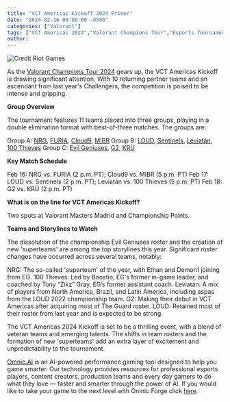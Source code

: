 ```yaml
---
title: "VCT Americas Kickoff 2024 Primer"
date: "2024-02-16 08:00:00 -0500"
categories: ["Valorant"]
tags: ["VCT Americas 2024","Valorant Champions Tour","Esports Tournament","Valorant Teams","Valorant Gameplay","Pro Gaming","Competitive Valorant","Esports Strategy","Gaming Events","Valorant Pro Players"]
author:
---
```


![Credit Riot Games](/2024-02-16-VCT-Americas-Kickoff-2024-Primer.png)

As the [Valorant Champions Tour 2024](https://valorantesports.com/schedule) gears up, the VCT Americas Kickoff is drawing significant attention. With 10 returning partner teams and an ascendant from last year's Challengers, the competition is poised to be intense and gripping.

**Group Overview**

The tournament features 11 teams placed into three groups, playing in a double elimination format with best-of-three matches. The groups are:

Group A: [NRG](https://liquipedia.net/valorant/NRG), [FURIA](https://liquipedia.net/valorant/FURIA_Esports), [Cloud9](https://liquipedia.net/valorant/Cloud9), [MIBR](https://liquipedia.net/valorant/MIBR)
Group B: [LOUD](https://liquipedia.net/valorant/LOUD), [Sentinels](https://liquipedia.net/valorant/Sentinels), [Leviatán](https://liquipedia.net/valorant/Leviat%C3%A1n), [100 Thieves](https://liquipedia.net/valorant/100_Thieves)
Group C: [Evil Geniuses](https://liquipedia.net/valorant/Evil_Geniuses), [G2](https://liquipedia.net/valorant/G2_Esports), [KRÜ](https://liquipedia.net/valorant/KR%C3%9C_Esports)

**Key Match Schedule**

Feb 16: NRG vs. FURIA (2 p.m. PT); Cloud9 vs. MIBR (5 p.m. PT)
Feb 17: LOUD vs. Sentinels (2 p.m. PT); Leviatán vs. 100 Thieves (5 p.m. PT)
Feb 18: G2 vs. KRÜ (2 p.m. PT)

**What is on the line for VCT Americas Kickoff?** 

Two spots at Valorant Masters Madrid and Championship Points.

**Teams and Storylines to Watch**

The dissolution of the championship Evil Geniuses roster and the creation of new 'superteams' are among the top storylines this year. Significant roster changes have occurred across several teams, notably:

NRG: The so-called 'superteam' of the year, with Ethan and Demon1 joining from EG.
100 Thieves: Led by Boostio, EG's former in-game leader, and coached by Tony “Zikz” Gray, EG’s former assistant coach.
Leviatán: A mix of players from North America, Brazil, and Latin America, including aspas from the LOUD 2022 championship team.
G2: Making their debut in VCT Americas after acquiring most of The Guard roster.
LOUD: Retained most of their roster from last year and is expected to be strong.

The VCT Americas 2024 Kickoff is set to be a thrilling event, with a blend of veteran teams and emerging talents. The shifts in team rosters and the formation of new 'superteams' add an extra layer of excitement and unpredictability to the tournament.

[Omnic.AI](https://www.omnic.ai/) is an AI-powered performance gaming tool designed to help you game smarter. Our technology provides resources for professional esports players, content creators, production teams and every day gamers to do what they love — faster and smarter through the power of AI. If you would like to take your game to the next level with Omnic Forge click [here](https://forge.omnic.ai/).